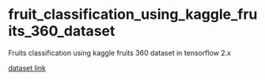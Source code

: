 # fruit_classification_using_kaggle_fruits_360_dataset

Fruits classification using kaggle fruits 360 dataset in tensorflow 2.x

[dataset link](https://www.kaggle.com/moltean/fruits)

